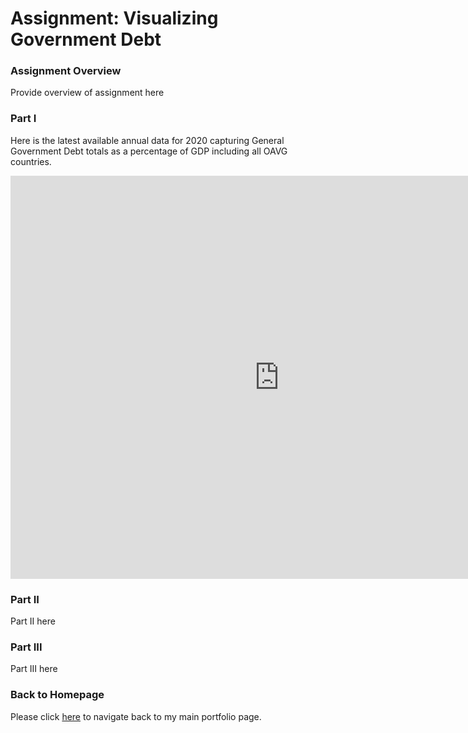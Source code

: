 # Assignment: Visualizing Government Debt

### Assignment Overview

Provide overview of assignment here

### Part I

Here is the latest available annual data for 2020 capturing General Government Debt totals as a percentage of GDP including all OAVG countries.

<iframe src="https://data.oecd.org/chart/7bhe" width="860" height="645" style="border: 0" mozallowfullscreen="true" webkitallowfullscreen="true" allowfullscreen="true"><a href="https://data.oecd.org/chart/7bhe" target="_blank">OECD Chart: General government debt, Total, % of GDP, Annual, 2020</a></iframe>

### Part II

Part II here

### Part III

Part III here

### Back to Homepage

Please click [here](/README.md) to navigate back to my main portfolio page.